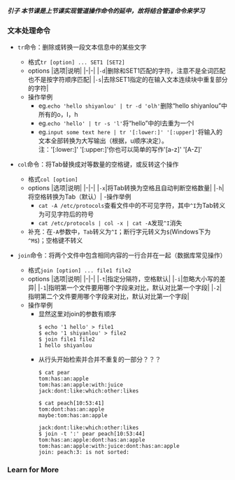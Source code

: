 ##### 引子 本节课是上节课实现管道操作命令的延申，故将结合管道命令来学习

### 文本处理命令
- `tr`命令：删除或转换一段文本信息中的某些文字
  - 格式`tr [option] ... SET1 [SET2]`
  - options
    |选项|说明|
    |-|-|
    |`-d`|删除和SET1匹配的字符，注意不是全词匹配也不是按字符顺序匹配|
    |`-s`|去除SET1指定的在输入文本连续块中重复部分的字符|
  - 操作举例
    - eg.`echo 'hello shiyanlou' | tr -d 'olh'`删除“hello shiyanlou”中所有的o，l，h
    - eg.`echo 'hello' | tr -s 'l'`将“hello”中的l去重为一个l
    - eg.`input some text here | tr '[:lower:]' '[:upper]'`将输入的文本全部转换为大写输出（根据，u顺序决定）。  
      注：'[:lower:]' '[:upper:]'你也可以简单的写作'[a-z]' '[A-Z]'

- `col`命令：将Tab替换成对等数量的空格键，或反转这个操作
  - 格式`col [option]`
  - options
    |选项|说明|
    |-|-|
    |`-x`|将Tab转换为空格且自动判断空格数量|
    |`-h`|将空格转换为Tab（默认）|
  -操作举例
    - `cat -A /etc/protocols`查看文件中的不可见字符，其中`^I`为Tab转义为可见字符后的符号
    - `cat /etc/protocols | col -x | cat -A`发现`^I`消失
  - 补充：在`-A`参数中，`Tab`转义为`^I`；断行字元转义为`$`(Windows下为`^M$`)；空格键不转义

- `join`命令：将两个文件中包含相同内容的一行合并在一起（数据库常见操作）
  - 格式`join [option] ... file1 file2`
  - options
    |选项|说明|
    |-|-|
    |`-t`|指定分隔符，空格默认|
    |`-i`|忽略大小写的差异|
    |`-1`|指明第一个文件要用哪个字段来对比，默认对比第一个字段|
    |`-2`|指明第二个文件要用哪个字段来对比，默认对比第一个字段|
  - 操作举例
    - 显然这里对join的参数有顺序
      ```
      $ echo '1 hello' > file1
      $ echo '1 shiyanlou' > file2
      $ join file1 file2
      1 hello shiyanlou
      ```
    - 从行头开始检索并合并不重复的一部分？？？
      ```
      $ cat pear
      tom:has:an:apple
      tom:has:an:apple:with:juice
      jack:dont:like:which:other:likes

      $ cat peach[10:53:41]
      tom:dont:has:an:apple
      maybe:tom:has:an:apple

      jack:dont:like:which:other:likes
      $ join -t ':' pear peach[10:53:44]
      tom:has:an:apple:dont:has:an:apple
      tom:has:an:apple:with:juice:dont:has:an:apple
      join: peach:3: is not sorted:
      ```

### Learn for More
